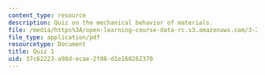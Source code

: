 ```yaml
---
content_type: resource
description: Quiz on the mechanical behavior of materials.
file: /media/https%3A/open-learning-course-data-rc.s3.amazonaws.com/3-22-mechanical-behavior-of-materials-spring-2008/37c62223a98decae2f08d1e160262370_quiz1.pdf
file_type: application/pdf
resourcetype: Document
title: Quiz 1
uid: 37c62223-a98d-ecae-2f08-d1e160262370
---
```

